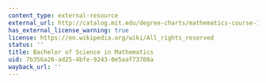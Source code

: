 ```yaml
---
content_type: external-resource
external_url: http://catalog.mit.edu/degree-charts/mathematics-course-18/
has_external_license_warning: true
license: https://en.wikipedia.org/wiki/All_rights_reserved
status: ''
title: Bachelor of Science in Mathematics
uid: 7b356a26-ad25-4bfe-9243-0e5aaf73708a
wayback_url: ''
---
```

